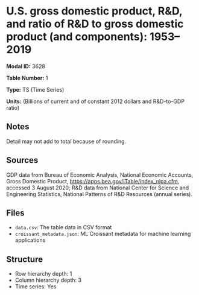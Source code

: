 # U.S. gross domestic product, R&D, and ratio of R&D to gross domestic product (and components): 1953&#8211;2019

**Modal ID:** 3628

**Table Number:** 1

**Type:** TS (Time Series)

**Units:** (Billions of current and of constant 2012 dollars and R&D-to-GDP ratio)

## Notes

Detail may not add to total because of rounding.

## Sources

GDP data from Bureau of Economic Analysis, National Economic Accounts, Gross Domestic Product, https://apps.bea.gov/iTable/index_nipa.cfm, accessed 3 August 2020; R&D data from National Center for Science and Engineering Statistics, National Patterns of R&D Resources (annual series).

## Files

- `data.csv`: The table data in CSV format
- `croissant_metadata.json`: ML Croissant metadata for machine learning applications

## Structure

- Row hierarchy depth: 1
- Column hierarchy depth: 3
- Time series: Yes
